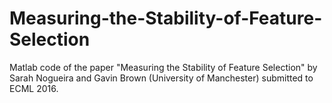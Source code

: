 # Measuring-the-Stability-of-Feature-Selection
Matlab code of the paper "Measuring the Stability of Feature Selection" by Sarah Nogueira and Gavin Brown (University of Manchester) submitted to ECML 2016.
